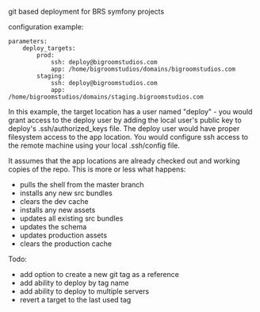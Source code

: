 git based deployment for BRS symfony projects

configuration example:

    parameters:
        deploy_targets:
            prod:
                ssh: deploy@bigroomstudios.com
                app: /home/bigroomstudios/domains/bigroomstudios.com
            staging:
                ssh: deploy@bigroomstudios.com
                app: /home/bigroomstudios/domains/staging.bigroomstudios.com


In this example, the target location has a user named "deploy" - you would grant access to the deploy user by adding the local user's public key to deploy's .ssh/authorized_keys file.  The deploy user would have proper filesystem access to the app location.  You would configure ssh access to the remote machine using your local .ssh/config file.

It assumes that the app locations are already checked out and working copies of the repo.  This is more or less what happens:

  * pulls the shell from the master branch
  * installs any new src bundles
  * clears the dev cache
  * installs any new assets
  * updates all existing src bundles
  * updates the schema
  * updates production assets
  * clears the production cache

Todo:

  * add option to create a new git tag as a reference
  * add ability to deploy by tag name
  * add ability to deploy to multiple servers
  * revert a target to the last used tag


